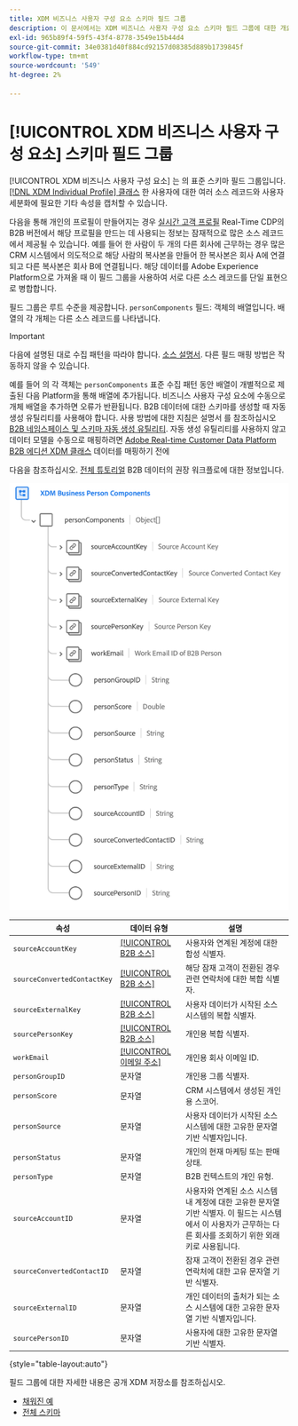 ```yaml
---
title: XDM 비즈니스 사용자 구성 요소 스키마 필드 그룹
description: 이 문서에서는 XDM 비즈니스 사용자 구성 요소 스키마 필드 그룹에 대한 개요를 제공합니다.
exl-id: 965b89f4-59f5-43f4-8778-3549e15b44d4
source-git-commit: 34e0381d40f884cd92157d08385d889b1739845f
workflow-type: tm+mt
source-wordcount: '549'
ht-degree: 2%

---
```


# [!UICONTROL XDM 비즈니스 사용자 구성 요소] 스키마 필드 그룹

[!UICONTROL XDM 비즈니스 사용자 구성 요소] 는 의 표준 스키마 필드 그룹입니다. [[!DNL XDM Individual Profile] 클래스](../../classes/individual-profile.md) 한 사용자에 대한 여러 소스 레코드와 사용자 세분화에 필요한 기타 속성을 캡처할 수 있습니다.

다음을 통해 개인의 프로필이 만들어지는 경우 [실시간 고객 프로필](../../../profile/home.md) Real-Time CDP의 B2B 버전에서 해당 프로필을 만드는 데 사용되는 정보는 잠재적으로 많은 소스 레코드에서 제공될 수 있습니다. 예를 들어 한 사람이 두 개의 다른 회사에 근무하는 경우 많은 CRM 시스템에서 의도적으로 해당 사람의 복사본을 만들어 한 복사본은 회사 A에 연결되고 다른 복사본은 회사 B에 연결됩니다. 해당 데이터를 Adobe Experience Platform으로 가져올 때 이 필드 그룹을 사용하여 서로 다른 소스 레코드를 단일 표현으로 병합합니다.

필드 그룹은 루트 수준을 제공합니다. `personComponents` 필드: 객체의 배열입니다. 배열의 각 개체는 다른 소스 레코드를 나타냅니다.

>[!IMPORTANT]
>
>다음에 설명된 대로 수집 패턴을 따라야 합니다. [소스 설명서](../../../rtcdp/sources/b2b.md). 다른 필드 매핑 방법은 작동하지 않을 수 있습니다.
>
>예를 들어 의 각 객체는 `personComponents` 표준 수집 패턴 동안 배열이 개별적으로 제출된 다음 Platform을 통해 배열에 추가됩니다. 비즈니스 사용자 구성 요소에 수동으로 개체 배열을 추가하면 오류가 반환됩니다.
>B2B 데이터에 대한 스키마를 생성할 때 자동 생성 유틸리티를 사용해야 합니다. 사용 방법에 대한 지침은 설명서 를 참조하십시오 [B2B 네임스페이스 및 스키마 자동 생성 유틸리티](../../../sources/connectors/adobe-applications/marketo/marketo-namespaces.md). 자동 생성 유틸리티를 사용하지 않고 데이터 모델을 수동으로 매핑하려면 [Adobe Real-time Customer Data Platform B2B 에디션 XDM 클래스](../../../rtcdp/schemas/b2b.md) 데이터를 매핑하기 전에
>
>다음을 참조하십시오. [전체 튜토리얼](../../../rtcdp/b2b-tutorial.md) B2B 데이터의 권장 워크플로에 대한 정보입니다.

![](../../images/field-groups/business-person-components.png)

| 속성 | 데이터 유형 | 설명 |
| --- | --- | --- |
| `sourceAccountKey` | [[!UICONTROL B2B 소스]](../../data-types/b2b-source.md) | 사용자와 연계된 계정에 대한 합성 식별자. |
| `sourceConvertedContactKey` | [[!UICONTROL B2B 소스]](../../data-types/b2b-source.md) | 해당 잠재 고객이 전환된 경우 관련 연락처에 대한 복합 식별자. |
| `sourceExternalKey` | [[!UICONTROL B2B 소스]](../../data-types/b2b-source.md) | 사용자 데이터가 시작된 소스 시스템의 복합 식별자. |
| `sourcePersonKey` | [[!UICONTROL B2B 소스]](../../data-types/b2b-source.md) | 개인용 복합 식별자. |
| `workEmail` | [[!UICONTROL 이메일 주소]](../../data-types/b2b-source.md) | 개인용 회사 이메일 ID. |
| `personGroupID` | 문자열 | 개인용 그룹 식별자. |
| `personScore` | 문자열 | CRM 시스템에서 생성된 개인용 스코어. |
| `personSource` | 문자열 | 사용자 데이터가 시작된 소스 시스템에 대한 고유한 문자열 기반 식별자입니다. |
| `personStatus` | 문자열 | 개인의 현재 마케팅 또는 판매 상태. |
| `personType` | 문자열 | B2B 컨텍스트의 개인 유형. |
| `sourceAccountID` | 문자열 | 사용자와 연계된 소스 시스템 내 계정에 대한 고유한 문자열 기반 식별자. 이 필드는 시스템에서 이 사용자가 근무하는 다른 회사를 조회하기 위한 외래 키로 사용됩니다. |
| `sourceConvertedContactID` | 문자열 | 잠재 고객이 전환된 경우 관련 연락처에 대한 고유 문자열 기반 식별자. |
| `sourceExternalID` | 문자열 | 개인 데이터의 출처가 되는 소스 시스템에 대한 고유한 문자열 기반 식별자입니다. |
| `sourcePersonID` | 문자열 | 사용자에 대한 고유한 문자열 기반 식별자. |

{style="table-layout:auto"}

필드 그룹에 대한 자세한 내용은 공개 XDM 저장소를 참조하십시오.

* [채워진 예](https://github.com/adobe/xdm/blob/master/components/fieldgroups/profile/b2b-person-components.example.1.json)
* [전체 스키마](https://github.com/adobe/xdm/blob/master/components/fieldgroups/profile/b2b-person-components.schema.json)
